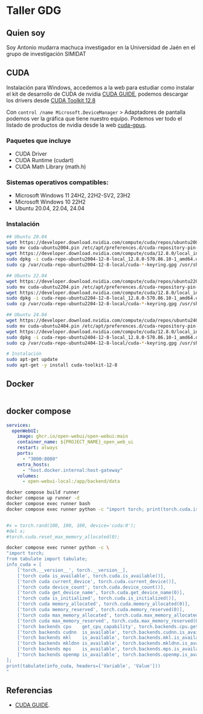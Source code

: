 # Taller GDG

## Quien soy

Soy Antonio mudarra machuca investigador en la Universidad de Jaén en el grupo de investigación SIMIDAT




## CUDA

Instalación para Windows, accedemos a la web para estudiar como instalar el kit de desarrollo de CUDA de nvidia [CUDA GUIDE](https://docs.nvidia.com/cuda/cuda-installation-guide-microsoft-windows/), podemos descargar los drivers desde [CUDA Toolkit 12.8](https://developer.nvidia.com/cuda-downloads)

Con `control /name Microsoft.DeviceManager` > Adaptadores de pantalla podemos ver la gráfica que tiene nuestro equípo. Podemos ver todo el listado de productos de nvidia desde la web [cuda-gpus](https://developer.nvidia.com/cuda-gpus).


### Paquetes que incluye

- CUDA Driver
- CUDA Runtime (cudart)
- CUDA Math Library (math.h)

### Sistemas operativos compatibles:

- Microsoft Windows 11 24H2, 22H2-SV2, 23H2
- Microsoft Windows 10 22H2
- Ubuntu 20.04, 22.04, 24.04

### Instalación 

```bash
## Ubuntu 20.04
wget https://developer.download.nvidia.com/compute/cuda/repos/ubuntu2004/x86_64/cuda-ubuntu2004.pin
sudo mv cuda-ubuntu2004.pin /etc/apt/preferences.d/cuda-repository-pin-600
wget https://developer.download.nvidia.com/compute/cuda/12.8.0/local_installers/cuda-repo-ubuntu2004-12-8-local_12.8.0-570.86.10-1_amd64.deb
sudo dpkg -i cuda-repo-ubuntu2004-12-8-local_12.8.0-570.86.10-1_amd64.deb
sudo cp /var/cuda-repo-ubuntu2004-12-8-local/cuda-*-keyring.gpg /usr/share/keyrings/

## Ubuntu 22.04
wget https://developer.download.nvidia.com/compute/cuda/repos/ubuntu2204/x86_64/cuda-ubuntu2204.pin
sudo mv cuda-ubuntu2204.pin /etc/apt/preferences.d/cuda-repository-pin-600
wget https://developer.download.nvidia.com/compute/cuda/12.8.0/local_installers/cuda-repo-ubuntu2204-12-8-local_12.8.0-570.86.10-1_amd64.deb
sudo dpkg -i cuda-repo-ubuntu2204-12-8-local_12.8.0-570.86.10-1_amd64.deb
sudo cp /var/cuda-repo-ubuntu2204-12-8-local/cuda-*-keyring.gpg /usr/share/keyrings/

## Ubuntu 24.04
wget https://developer.download.nvidia.com/compute/cuda/repos/ubuntu2404/x86_64/cuda-ubuntu2404.pin
sudo mv cuda-ubuntu2404.pin /etc/apt/preferences.d/cuda-repository-pin-600
wget https://developer.download.nvidia.com/compute/cuda/12.8.0/local_installers/cuda-repo-ubuntu2404-12-8-local_12.8.0-570.86.10-1_amd64.deb
sudo dpkg -i cuda-repo-ubuntu2404-12-8-local_12.8.0-570.86.10-1_amd64.deb
sudo cp /var/cuda-repo-ubuntu2404-12-8-local/cuda-*-keyring.gpg /usr/share/keyrings/

# Instalación 
sudo apt-get update
sudo apt-get -y install cuda-toolkit-12-8

```

## Docker 

```bash

```


## docker compose 

```yaml
services:
  openWebUI:
    image: ghcr.io/open-webui/open-webui:main
    container_name: ${PROJECT_NAME}_open_web_ui
    restart: always
    ports:
      - "3000:8080"
    extra_hosts:
      - "host.docker.internal:host-gateway"
    volumes:
      - open-webui-local:/app/backend/data
```

```bash
docker compose build runner
docker compose up runner -d
docker compose exec runner bash
docker compose exec runner python -c "import torch; print(torch.cuda.is_available())"


#x = torch.rand(100, 100, 100, device='cuda:0');                                            \
#del x;                                                                                     \
#torch.cuda.reset_max_memory_allocated(0);                                                  \

docker compose exec runner python -c \
"import torch;                                                                             \
from tabulate import tabulate;                                                             \
info_cuda = [                                                                              \
    ['torch.__version__', torch.__version__],                                              \
    ['torch cuda is_available', torch.cuda.is_available()],                                \
    ['torch cuda current_device', torch.cuda.current_device()],                            \
    ['torch cuda device_count', torch.cuda.device_count()],                                \
    ['torch cuda get_device_name', torch.cuda.get_device_name(0)],                         \
    ['torch cuda is_initialized', torch.cuda.is_initialized()],                            \
    ['torch cuda memory_allocated', torch.cuda.memory_allocated(0)],                       \
    ['torch cuda memory_reserved', torch.cuda.memory_reserved(0)],                         \
    ['torch cuda max_memory_allocated', torch.cuda.max_memory_allocated(0)],               \
    ['torch cuda max_memory_reserved', torch.cuda.max_memory_reserved(0)],                 \
    ['torch backends cpu    get_cpu_capability', torch.backends.cpu.get_cpu_capability()], \
    ['torch backends cudnn  is_available', torch.backends.cudnn.is_available()],           \
    ['torch backends mkl    is_available', torch.backends.mkl.is_available()],             \
    ['torch backends mkldnn is_available', torch.backends.mkldnn.is_available()],          \
    ['torch backends mps    is_available', torch.backends.mps.is_available()],             \
    ['torch backends openmp is_available', torch.backends.openmp.is_available()],          \
];                                                                                         \
print(tabulate(info_cuda, headers=['Variable', 'Value']))                                  \
"

```


## Referencias

- [CUDA GUIDE](https://docs.nvidia.com/cuda/cuda-installation-guide-microsoft-windows/).